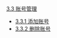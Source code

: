 [3.3 账号管理](https://github.com/frank202020/Group-Control/blob/master/part3/3.3.md)

* [3.3.1 添加账号](https://frank202020.gitbooks.io/group-control/content/part3/3.3.1.html)
* [3.3.2 删除账号](https://frank202020.gitbooks.io/group-control/content/part3/3.3.2.html)



